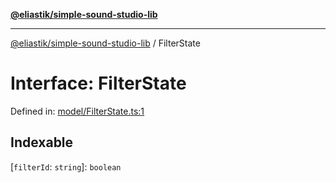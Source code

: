 [**@eliastik/simple-sound-studio-lib**](../README.md)

***

[@eliastik/simple-sound-studio-lib](../README.md) / FilterState

# Interface: FilterState

Defined in: [model/FilterState.ts:1](https://github.com/Eliastik/simple-sound-studio-lib/blob/a46864ae7461e78d2626d76886652564d08a6ff1/lib/model/FilterState.ts#L1)

## Indexable

\[`filterId`: `string`\]: `boolean`
